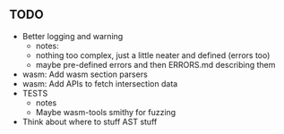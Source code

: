 ## TODO

- Better logging and warning
  - notes:
  - nothing too complex, just a little neater and defined (errors too)
  - maybe pre-defined errors and then ERRORS.md describing them
- wasm: Add wasm section parsers
- wasm: Add APIs to fetch intersection data
- TESTS
  - notes
  - Maybe wasm-tools smithy for fuzzing
- Think about where to stuff AST stuff